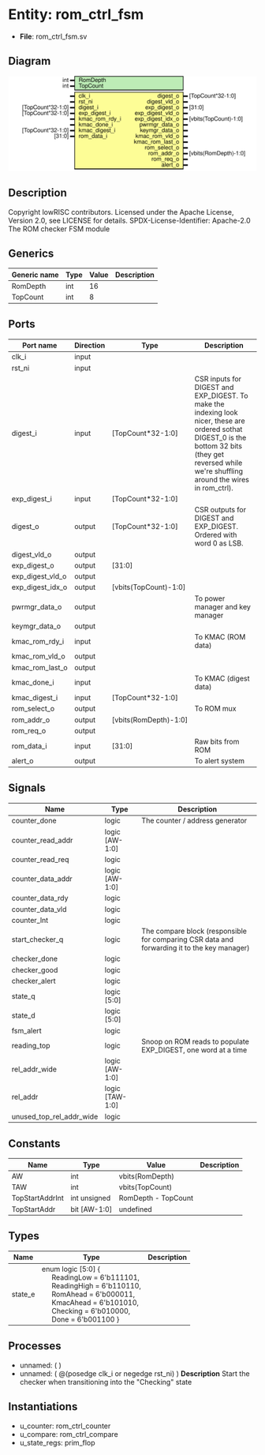 # Entity: rom_ctrl_fsm

- **File**: rom_ctrl_fsm.sv
## Diagram

![Diagram](rom_ctrl_fsm.svg "Diagram")
## Description

Copyright lowRISC contributors.
 Licensed under the Apache License, Version 2.0, see LICENSE for details.
 SPDX-License-Identifier: Apache-2.0
 The ROM checker FSM module
 
## Generics

| Generic name | Type | Value | Description |
| ------------ | ---- | ----- | ----------- |
| RomDepth     | int  | 16    |             |
| TopCount     | int  | 8     |             |
## Ports

| Port name        | Direction | Type                  | Description                                                                                                                                                                                             |
| ---------------- | --------- | --------------------- | ------------------------------------------------------------------------------------------------------------------------------------------------------------------------------------------------------- |
| clk_i            | input     |                       |                                                                                                                                                                                                         |
| rst_ni           | input     |                       |                                                                                                                                                                                                         |
| digest_i         | input     | [TopCount*32-1:0]     | CSR inputs for DIGEST and EXP_DIGEST. To make the indexing look nicer, these are ordered sothat DIGEST_0 is the bottom 32 bits (they get reversed while we're shuffling around the wires in rom_ctrl).  |
| exp_digest_i     | input     | [TopCount*32-1:0]     |                                                                                                                                                                                                         |
| digest_o         | output    | [TopCount*32-1:0]     | CSR outputs for DIGEST and EXP_DIGEST. Ordered with word 0 as LSB.                                                                                                                                      |
| digest_vld_o     | output    |                       |                                                                                                                                                                                                         |
| exp_digest_o     | output    | [31:0]                |                                                                                                                                                                                                         |
| exp_digest_vld_o | output    |                       |                                                                                                                                                                                                         |
| exp_digest_idx_o | output    | [vbits(TopCount)-1:0] |                                                                                                                                                                                                         |
| pwrmgr_data_o    | output    |                       | To power manager and key manager                                                                                                                                                                        |
| keymgr_data_o    | output    |                       |                                                                                                                                                                                                         |
| kmac_rom_rdy_i   | input     |                       | To KMAC (ROM data)                                                                                                                                                                                      |
| kmac_rom_vld_o   | output    |                       |                                                                                                                                                                                                         |
| kmac_rom_last_o  | output    |                       |                                                                                                                                                                                                         |
| kmac_done_i      | input     |                       | To KMAC (digest data)                                                                                                                                                                                   |
| kmac_digest_i    | input     | [TopCount*32-1:0]     |                                                                                                                                                                                                         |
| rom_select_o     | output    |                       | To ROM mux                                                                                                                                                                                              |
| rom_addr_o       | output    | [vbits(RomDepth)-1:0] |                                                                                                                                                                                                         |
| rom_req_o        | output    |                       |                                                                                                                                                                                                         |
| rom_data_i       | input     | [31:0]                | Raw bits from ROM                                                                                                                                                                                       |
| alert_o          | output    |                       | To alert system                                                                                                                                                                                         |
## Signals

| Name                     | Type            | Description                                                                                  |
| ------------------------ | --------------- | -------------------------------------------------------------------------------------------- |
| counter_done             | logic           | The counter / address generator                                                              |
| counter_read_addr        | logic [AW-1:0]  |                                                                                              |
| counter_read_req         | logic           |                                                                                              |
| counter_data_addr        | logic [AW-1:0]  |                                                                                              |
| counter_data_rdy         | logic           |                                                                                              |
| counter_data_vld         | logic           |                                                                                              |
| counter_lnt              | logic           |                                                                                              |
| start_checker_q          | logic           | The compare block (responsible for comparing CSR data and forwarding it to the key manager)  |
| checker_done             | logic           |                                                                                              |
| checker_good             | logic           |                                                                                              |
| checker_alert            | logic           |                                                                                              |
| state_q                  | logic [5:0]     |                                                                                              |
| state_d                  | logic [5:0]     |                                                                                              |
| fsm_alert                | logic           |                                                                                              |
| reading_top              | logic           | Snoop on ROM reads to populate EXP_DIGEST, one word at a time                                |
| rel_addr_wide            | logic [AW-1:0]  |                                                                                              |
| rel_addr                 | logic [TAW-1:0] |                                                                                              |
| unused_top_rel_addr_wide | logic           |                                                                                              |
## Constants

| Name            | Type         | Value               | Description |
| --------------- | ------------ | ------------------- | ----------- |
| AW              | int          | vbits(RomDepth)     |             |
| TAW             | int          | vbits(TopCount)     |             |
| TopStartAddrInt | int unsigned | RomDepth - TopCount |             |
| TopStartAddr    | bit [AW-1:0] | undefined           |             |
## Types

| Name    | Type                                                                                                                                                                                                                                                                                                                                                                                                                        | Description |
| ------- | --------------------------------------------------------------------------------------------------------------------------------------------------------------------------------------------------------------------------------------------------------------------------------------------------------------------------------------------------------------------------------------------------------------------------- | ----------- |
| state_e | enum logic [5:0] {<br><span style="padding-left:20px">     ReadingLow  = 6'b111101,<br><span style="padding-left:20px">     ReadingHigh = 6'b110110,<br><span style="padding-left:20px">     RomAhead    = 6'b000011,<br><span style="padding-left:20px">     KmacAhead   = 6'b101010,<br><span style="padding-left:20px">     Checking    = 6'b010000,<br><span style="padding-left:20px">     Done        = 6'b001100   } |             |
## Processes
- unnamed: (  )
- unnamed: ( @(posedge clk_i or negedge rst_ni) )
**Description**
Start the checker when transitioning into the "Checking" state

## Instantiations

- u_counter: rom_ctrl_counter
- u_compare: rom_ctrl_compare
- u_state_regs: prim_flop
